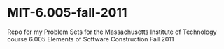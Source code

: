 MIT-6.005-fall-2011
===================

Repo for my Problem Sets for the Massachusetts Institute of Technology course 6.005  Elements of Software Construction Fall 2011
